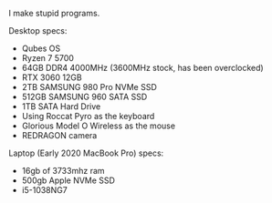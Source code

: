 I make stupid programs.  

Desktop specs:
* Qubes OS
* Ryzen 7 5700  
* 64GB DDR4 4000MHz (3600MHz stock, has been overclocked)  
* RTX 3060 12GB
* 2TB SAMSUNG 980 Pro NVMe SSD
* 512GB SAMSUNG 960 SATA SSD
* 1TB SATA Hard Drive
* Using Roccat Pyro as the keyboard
* Glorious Model O Wireless as the mouse
* REDRAGON camera

Laptop (Early 2020 MacBook Pro) specs:
* 16gb of 3733mhz ram
* 500gb Apple NVMe SSD
* i5-1038NG7
